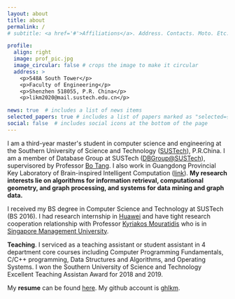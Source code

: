 ```yaml
---
layout: about
title: about
permalink: /
# subtitle: <a href='#'>Affiliations</a>. Address. Contacts. Moto. Etc.

profile:
  align: right
  image: prof_pic.jpg
  image_circular: false # crops the image to make it circular
  address: >
    <p>548A South Tower</p>
    <p>Faculty of Engineering</p>
    <p>Shenzhen 518055, P.R. China</p>
    <p>likm2020@mail.sustech.edu.cn</p>

news: true  # includes a list of news items
selected_papers: true # includes a list of papers marked as "selected={true}"
social: false  # includes social icons at the bottom of the page
---
```


I am a third-year master's student in computer science and engineering at the Southern University of Science and Technology ([SUSTech](https://www.sustech.edu.cn/)), P.R.China. I am a member of Database Group at SUSTech ([DBGroup@SUSTech](https://dbgroup.sustech.edu.cn/)), supervisored by Professor [Bo Tang](https://acm.sustech.edu.cn/btang/). I also work in Guangdong Provincial Key Laboratory of Brain-inspired Intelligent Computation ([link](https://cse.sustech.edu.cn/en/research/labView/id/152)). **My research interests lie on algorithms for information retrieval, computational geometry, and graph processing, and systems for data mining and graph data.**

I received my BS degree in Computer Science and Technology at SUSTech (BS 2016). I had research internship in [Huawei](https://www.huawei.com) and have tight research cooperation relationship with Professor [Kyriakos Mouratidis](http://www.mysmu.edu/faculty/kyriakos/) who is in [Singapore Management University](https://www.smu.edu.sg/).

**Teaching**. I serviced as a teaching assistant or student assistant in 4 department core courses including Computer Programming Fundamentals, C/C++ programming, Data Structures and Algorithms, and Operating Systems. I won the Southern University of Science and Technology Excellent Teaching Assistan Award for 2018 and 2019.

My **resume** can be found [here](/assets/pdf/example_pdf.pdf). My github account is [ghlkm](https://github.com/ghlkm).

